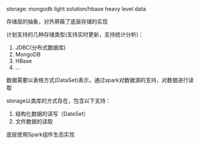 storage: mongodb light solution/hbase heavy level data

存储层的抽象，对外屏蔽了底层存储的实现

计划支持的几种存储类型(支持实时更新，支持统计分析)：
1. JDBC(分布式数据库)
2. MongoDB
3. HBase
4. ...

数据需要以表格方式(DataSet)表示，通过spark对数据源的支持，对数据进行读取

storage以类库的方式存在，包含以下支持：
1. 结构化数据的读写（DateSet）
2. 文件数据的读取

底层使用Spark组件生态实现